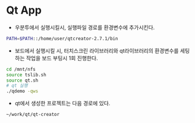 # Qt App

- 우분투에서 실행시킬시, 실행파일 경로를 환경변수에 추가시킨다.

```bash
PATH=$PATH::/home/user/qtcreator-2.7.1/bin
```

- 보드에서 실행시킬 시, 터치스크린 라이브러리와 qt라이브러리의 환경변수를 세팅하는 작업을 보드 부팅시 1회 진행한다.

```bash
cd /mnt/nfs
source tslib.sh
source qt.sh
# qt 실행
./qdemo -qws
```

- qt에서 생성한 프로젝트는 다음 경로에 있다.

```bash
~/work/qt/qt-creator
```
